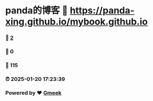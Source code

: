 # panda的博客 :link: https://panda-xing.github.io/mybook.github.io 
### :page_facing_up: [2](https://panda-xing.github.io/mybook.github.io/tag.html) 
### :speech_balloon: 0 
### :hibiscus: 115 
### :alarm_clock: 2025-01-20 17:23:39 
### Powered by :heart: [Gmeek](https://github.com/Meekdai/Gmeek)
